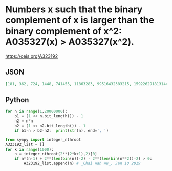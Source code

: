 # Numbers x such that the binary complement of x is larger than the binary complement of x^2: A035327\(x\) \> A035327\(x^2\)\.
https://oeis.org/A323192
## JSON
```JSON
[181, 362, 724, 1448, 741455, 11863283, 99516432383215, 1592262918131443, 12738103345051545, 101904826760412361, 203809653520824722, 407619307041649444, 3260954456333195553, 6521908912666391106, 417402170410649030795, 1709679290002018430137083, 3419358580004036860274166]
```
## Python
```Python
for n in range(1,20000000):
    b1 = (1 << n.bit_length()) - 1
    n2 = n*n
    b2 = (1 << n2.bit_length()) - 1
    if b1-n > b2-n2:  print(str(n), end=', ')
```
```Python
from sympy import integer_nthroot
A323192_list = []
for k in range(1000):
    n = integer_nthroot(2**(2*k+1),2)[0]
    if n*(n-1) + 2**(len(bin(n))-2) - 2**(len(bin(n**2))-2) > 0:
        A323192_list.append(n) # _Chai Wah Wu_, Jan 10 2019
```
